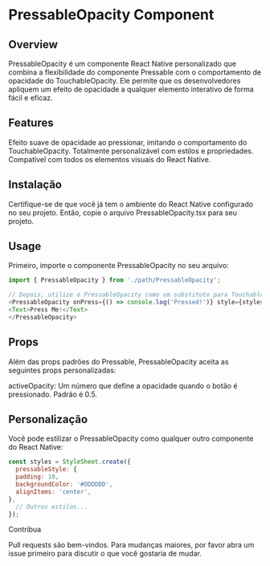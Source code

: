 # PressableOpacity Component

## Overview

PressableOpacity é um componente React Native personalizado que combina a flexibilidade do componente Pressable com o comportamento de opacidade do TouchableOpacity. Ele permite que os desenvolvedores apliquem um efeito de opacidade a qualquer elemento interativo de forma fácil e eficaz.

## Features

Efeito suave de opacidade ao pressionar, imitando o comportamento do TouchableOpacity.
Totalmente personalizável com estilos e propriedades.
Compatível com todos os elementos visuais do React Native.

## Instalação

Certifique-se de que você já tem o ambiente do React Native configurado no seu projeto. Então, copie o arquivo PressableOpacity.tsx para seu projeto.

## Usage
Primeiro, importe o componente PressableOpacity no seu arquivo:

```js
import { PressableOpacity } from './path/PressableOpacity';

// Depois, utilize o PressableOpacity como um substituto para TouchableOpacity ou Pressable:
<PressableOpacity onPress={() => console.log('Pressed!')} style={styles.pressableStyle}>
<Text>Press Me!</Text>
</PressableOpacity>
``````

## Props

Além das props padrões do Pressable, PressableOpacity aceita as seguintes props personalizadas:

activeOpacity: Um número que define a opacidade quando o botão é pressionado. Padrão é 0.5.

## Personalização

Você pode estilizar o PressableOpacity como qualquer outro componente do React Native:

```js
const styles = StyleSheet.create({
  pressableStyle: {
  padding: 10,
  backgroundColor: '#DDDDDD',
  alignItems: 'center',
},
  // Outros estilos...
});
```

Contribua 

Pull requests são bem-vindos. Para mudanças maiores, por favor abra um issue primeiro para discutir o que você gostaria de mudar.